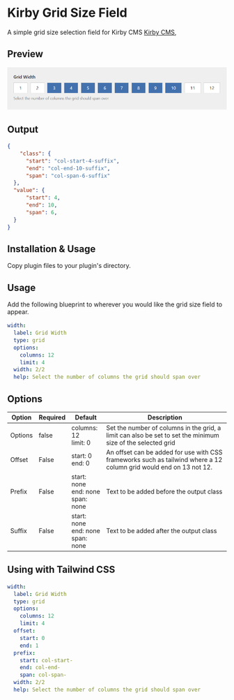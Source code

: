 # Kirby Grid Size Field

A simple grid size selection field for Kirby CMS [Kirby CMS](https://getkirby.com),

## Preview

![](https://github.com/chrisbeluga/kirby-grid/blob/main/screenshot.png)

## Output

```json
{
    "class": {
      "start": "col-start-4-suffix",
      "end": "col-end-10-suffix",
      "span": "col-span-6-suffix"
  },
  "value": {
      "start": 4,
      "end": 10,
      "span": 6,
  }
}
```

## Installation & Usage

Copy plugin files to your plugin's directory.

## Usage

Add the following blueprint to wherever you would like the grid size field to appear.

```yaml
width:
  label: Grid Width
  type: grid
  options:
    columns: 12
    limit: 4
  width: 2/2
  help: Select the number of columns the grid should span over
```

## Options

| Option | Required | Default | Description |
| ------------- | ------------- | ------------- | ------------- |
| Options  | false | columns: 12<br/>limit: 0 | Set the number of columns in the grid, a limit can also be set to set the minimum size of the selected grid |
| Offset  | False | start: 0<br/>end: 0 | An offset can be added for use with CSS frameworks such as tailwind where a 12 column grid would end on 13 not 12. |
| Prefix  | False | start: none<br/>end: none<br/>span: none | Text to be added before the output class |
| Suffix  | False | start: none<br/>end: none<br/>span: none | Text to be added after the output class  |


## Using with Tailwind CSS

```yaml
width:
  label: Grid Width
  type: grid
  options:
    columns: 12
    limit: 4
  offset:
    start: 0
    end: 1
  prefix:
    start: col-start-
    end: col-end-
    span: col-span-
  width: 2/2
  help: Select the number of columns the grid should span over
```
